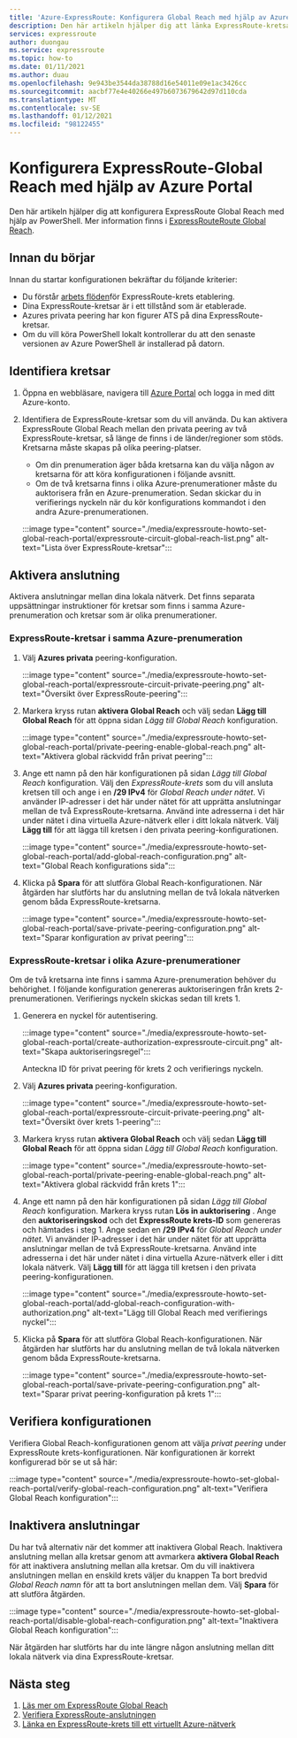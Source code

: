 ```yaml
---
title: 'Azure-ExpressRoute: Konfigurera Global Reach med hjälp av Azure Portal'
description: Den här artikeln hjälper dig att länka ExpressRoute-kretsar tillsammans för att skapa ett privat nätverk mellan dina lokala nätverk och aktivera Global Reach med hjälp av Azure Portal.
services: expressroute
author: duongau
ms.service: expressroute
ms.topic: how-to
ms.date: 01/11/2021
ms.author: duau
ms.openlocfilehash: 9e943be3544da38788d16e54011e09e1ac3426cc
ms.sourcegitcommit: aacbf77e4e40266e497b6073679642d97d110cda
ms.translationtype: MT
ms.contentlocale: sv-SE
ms.lasthandoff: 01/12/2021
ms.locfileid: "98122455"
---
```

# <a name="configure-expressroute-global-reach-using-the-azure-portal"></a>Konfigurera ExpressRoute-Global Reach med hjälp av Azure Portal

Den här artikeln hjälper dig att konfigurera ExpressRoute Global Reach med hjälp av PowerShell. Mer information finns i [ExpressRouteRoute Global Reach](expressroute-global-reach.md).

 ## <a name="before-you-begin"></a>Innan du börjar

Innan du startar konfigurationen bekräftar du följande kriterier:

* Du förstår [arbets flöden](expressroute-workflows.md)för ExpressRoute-krets etablering.
* Dina ExpressRoute-kretsar är i ett tillstånd som är etablerade.
* Azures privata peering har kon figurer ATS på dina ExpressRoute-kretsar.
* Om du vill köra PowerShell lokalt kontrollerar du att den senaste versionen av Azure PowerShell är installerad på datorn.

## <a name="identify-circuits"></a>Identifiera kretsar

1. Öppna en webbläsare, navigera till [Azure Portal](https://portal.azure.com) och logga in med ditt Azure-konto.

2. Identifiera de ExpressRoute-kretsar som du vill använda. Du kan aktivera ExpressRoute Global Reach mellan den privata peering av två ExpressRoute-kretsar, så länge de finns i de länder/regioner som stöds. Kretsarna måste skapas på olika peering-platser. 

   * Om din prenumeration äger båda kretsarna kan du välja någon av kretsarna för att köra konfigurationen i följande avsnitt.
   * Om de två kretsarna finns i olika Azure-prenumerationer måste du auktorisera från en Azure-prenumeration. Sedan skickar du in verifierings nyckeln när du kör konfigurations kommandot i den andra Azure-prenumerationen.

    :::image type="content" source="./media/expressroute-howto-set-global-reach-portal/expressroute-circuit-global-reach-list.png" alt-text="Lista över ExpressRoute-kretsar":::

## <a name="enable-connectivity"></a>Aktivera anslutning

Aktivera anslutningar mellan dina lokala nätverk. Det finns separata uppsättningar instruktioner för kretsar som finns i samma Azure-prenumeration och kretsar som är olika prenumerationer.

### <a name="expressroute-circuits-in-the-same-azure-subscription"></a>ExpressRoute-kretsar i samma Azure-prenumeration

1. Välj **Azures privata** peering-konfiguration. 

    :::image type="content" source="./media/expressroute-howto-set-global-reach-portal/expressroute-circuit-private-peering.png" alt-text="Översikt över ExpressRoute-peering":::

1. Markera kryss rutan **aktivera Global Reach** och välj sedan **Lägg till Global Reach** för att öppna sidan *Lägg till Global Reach* konfiguration.

    :::image type="content" source="./media/expressroute-howto-set-global-reach-portal/private-peering-enable-global-reach.png" alt-text="Aktivera global räckvidd från privat peering":::

1. Ange ett namn på den här konfigurationen på sidan *Lägg till Global Reach* konfiguration. Välj den *ExpressRoute-krets* som du vill ansluta kretsen till och ange i en **/29 IPv4** för *Global Reach under nätet*. Vi använder IP-adresser i det här under nätet för att upprätta anslutningar mellan de två ExpressRoute-kretsarna. Använd inte adresserna i det här under nätet i dina virtuella Azure-nätverk eller i ditt lokala nätverk. Välj **Lägg till** för att lägga till kretsen i den privata peering-konfigurationen.

    :::image type="content" source="./media/expressroute-howto-set-global-reach-portal/add-global-reach-configuration.png" alt-text="Global Reach konfigurations sida":::

1. Klicka på **Spara** för att slutföra Global Reach-konfigurationen. När åtgärden har slutförts har du anslutning mellan de två lokala nätverken genom båda ExpressRoute-kretsarna.

    :::image type="content" source="./media/expressroute-howto-set-global-reach-portal/save-private-peering-configuration.png" alt-text="Sparar konfiguration av privat peering":::

### <a name="expressroute-circuits-in-different-azure-subscriptions"></a>ExpressRoute-kretsar i olika Azure-prenumerationer

Om de två kretsarna inte finns i samma Azure-prenumeration behöver du behörighet. I följande konfiguration genereras auktoriseringen från krets 2-prenumerationen. Verifierings nyckeln skickas sedan till krets 1.

1. Generera en nyckel för autentisering.

   :::image type="content" source="./media/expressroute-howto-set-global-reach-portal/create-authorization-expressroute-circuit.png" alt-text="Skapa auktoriseringsregel"::: 

   Anteckna ID för privat peering för krets 2 och verifierings nyckeln.

1. Välj **Azures privata** peering-konfiguration. 

    :::image type="content" source="./media/expressroute-howto-set-global-reach-portal/expressroute-circuit-private-peering.png" alt-text="Översikt över krets 1-peering":::

1. Markera kryss rutan **aktivera Global Reach** och välj sedan **Lägg till Global Reach** för att öppna sidan *Lägg till Global Reach* konfiguration.

    :::image type="content" source="./media/expressroute-howto-set-global-reach-portal/private-peering-enable-global-reach.png" alt-text="Aktivera global räckvidd från krets 1":::

1. Ange ett namn på den här konfigurationen på sidan *Lägg till Global Reach* konfiguration. Markera kryss rutan **Lös in auktorisering** . Ange den **auktoriseringskod** och det **ExpressRoute krets-ID** som genereras och hämtades i steg 1. Ange sedan en **/29 IPv4** för *Global Reach under nätet*. Vi använder IP-adresser i det här under nätet för att upprätta anslutningar mellan de två ExpressRoute-kretsarna. Använd inte adresserna i det här under nätet i dina virtuella Azure-nätverk eller i ditt lokala nätverk. Välj **Lägg till** för att lägga till kretsen i den privata peering-konfigurationen.

    :::image type="content" source="./media/expressroute-howto-set-global-reach-portal/add-global-reach-configuration-with-authorization.png" alt-text="Lägg till Global Reach med verifierings nyckel":::

1. Klicka på **Spara** för att slutföra Global Reach-konfigurationen. När åtgärden har slutförts har du anslutning mellan de två lokala nätverken genom båda ExpressRoute-kretsarna.

    :::image type="content" source="./media/expressroute-howto-set-global-reach-portal/save-private-peering-configuration.png" alt-text="Sparar privat peering-konfiguration på krets 1":::

## <a name="verify-the-configuration"></a>Verifiera konfigurationen

Verifiera Global Reach-konfigurationen genom att välja *privat peering* under ExpressRoute krets-konfigurationen. När konfigurationen är korrekt konfigurerad bör se ut så här:

:::image type="content" source="./media/expressroute-howto-set-global-reach-portal/verify-global-reach-configuration.png" alt-text="Verifiera Global Reach konfiguration":::

## <a name="disable-connectivity"></a>Inaktivera anslutningar

Du har två alternativ när det kommer att inaktivera Global Reach. Inaktivera anslutning mellan alla kretsar genom att avmarkera **aktivera Global Reach** för att inaktivera anslutning mellan alla kretsar. Om du vill inaktivera anslutningen mellan en enskild krets väljer du knappen Ta bort bredvid *Global Reach namn* för att ta bort anslutningen mellan dem. Välj **Spara** för att slutföra åtgärden.

:::image type="content" source="./media/expressroute-howto-set-global-reach-portal/disable-global-reach-configuration.png" alt-text="Inaktivera Global Reach konfiguration":::

När åtgärden har slutförts har du inte längre någon anslutning mellan ditt lokala nätverk via dina ExpressRoute-kretsar.

## <a name="next-steps"></a>Nästa steg
1. [Läs mer om ExpressRoute Global Reach](expressroute-global-reach.md)
2. [Verifiera ExpressRoute-anslutningen](expressroute-troubleshooting-expressroute-overview.md)
3. [Länka en ExpressRoute-krets till ett virtuellt Azure-nätverk](expressroute-howto-linkvnet-arm.md)
